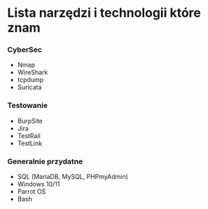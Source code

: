 # Lista narzędzi i technologii które znam

### CyberSec
- Nmap 
- WireShark
- tcpdump
- Suricata

### Testowanie
- BurpSite 
- Jira 
- TestRail 
- TestLink

### Generalnie przydatne
- SQL (MariaDB, MySQL, PHPmyAdmin) 
- Windows 10/11 
- Parrot OS
- Bash

